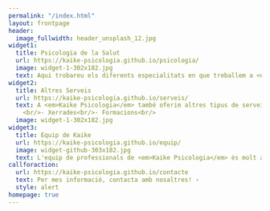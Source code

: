 ```yaml
---
permalink: "/index.html"
layout: frontpage
header:
  image_fullwidth: header_unsplash_12.jpg
widget1:
  title: Psicologia de la Salut
  url: https://kaike-psicologia.github.io/psicologia/
  image: widget-1-302x182.jpg
  text: Aqui trobareu els diferents especialitats en que treballem a <em>Kaike Psicologia</em>.
widget2:
  title: Altres Serveis
  url: https://kaike-psicologia.github.io/serveis/
  text: A <em>Kaike Psicologia</em> també oferim altres tipus de serveis com:<br/>- Teràpia de grup
    <br/>- Xerrades<br/>- Formacions<br/>
  image: widget-1-302x182.jpg
widget3:
  title: Equip de Kaike
  url: https://kaike-psicologia.github.io/equip/
  image: widget-github-303x182.jpg
  text: L'equip de professionals de <em>Kaike Psicologia</em> és molt ampli, especialitzat i proper.</br> No dubtis en venir a <a href="https://kaike-psicologia.github.io/contacte/">conèixer-nos!</a>
callforaction:
  url: https://kaike-psicologia.github.io/contacte
  text: Per mes informació, contacta amb nosaltres! ›
  style: alert
homepage: true
---
```

